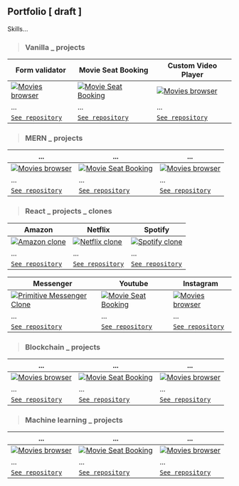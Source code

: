 

## Portfolio [ draft ]

Skills... 

> ### Vanilla _ projects


|                 Form validator      |    Movie Seat Booking  | Custom Video Player                                      
|----------------|-----------------------------------|-----------------------------|
| <a  href="#"  target="_blank">![Movies browser](https://res.cloudinary.com/dhthrowim/image/upload/v1605572164/github-portfolio/trans-com_zaw39d.png)</a>        | <a  href="#"  target="_blank">![Movie Seat Booking](https://res.cloudinary.com/dhthrowim/image/upload/v1605572164/github-portfolio/trans-com_zaw39d.png)</a> | <a  href="#"  target="_blank">![Movies browser](https://res.cloudinary.com/dhthrowim/image/upload/v1605572164/github-portfolio/trans-com_zaw39d.png)</a>           
| ...    | ... | ... 
| <a href="#" target="_blank">`See repository`</a>      	| <a href="#" target="_blank">`See repository`</a> | <a href="#" target="_blank">`See repository`</a> 
 

> ### MERN _ projects

|                 ...    |    ...  | ...                                      
|----------------|-----------------------------------|-----------------------------|
| <a  href="#"  target="_blank">![Movies browser](https://res.cloudinary.com/dhthrowim/image/upload/v1605572164/github-portfolio/trans-com_zaw39d.png)</a>        | <a  href="#"  target="_blank">![Movie Seat Booking](https://res.cloudinary.com/dhthrowim/image/upload/v1605572164/github-portfolio/trans-com_zaw39d.png)</a> | <a  href="#"  target="_blank">![Movies browser](https://res.cloudinary.com/dhthrowim/image/upload/v1605572164/github-portfolio/trans-com_zaw39d.png)</a>           
| ...    | ... | ... 
| <a href="#" target="_blank">`See repository`</a>      	| <a href="#" target="_blank">`See repository`</a> | <a href="#" target="_blank">`See repository`</a> 

> ### React _ projects _ clones 

|                 Amazon     |    Netflix | Spotify                                    
|----------------|-----------------------------------|-----------------------------|
| <a  href="#"  target="_blank">![Amazon clone](https://res.cloudinary.com/dhthrowim/image/upload/v1605633852/amazon-clone/amazon_2_doedyz.png)</a>        | <a  href="https://github.com/kcynia85/amazon-clone"  target="_blank">![Netflix clone](https://res.cloudinary.com/dhthrowim/image/upload/v1605635236/amazon-clone/netf_thumb_bh7uxe.pngg)</a> | <a  href="#"  target="_blank">![Spotify clone](https://res.cloudinary.com/dhthrowim/image/upload/v1605570657/github-portfolio/thumb_sjkovl.png)</a>           
| ...    | ... | ... 
| <a href="https://github.com/kcynia85/amazon-clone" target="_blank">`See repository`</a>      	| <a href="https://github.com/kcynia85/netflixClone" target="_blank">`See repository`</a> | <a href="https://github.com/kcynia85/primitive-spotify-clone_createdWithCleverProgramming" target="_blank">`See repository`</a>

|                 Messenger     |    Youtube | Instagram                                    
|----------------|-----------------------------------|-----------------------------|
| <a  href="https://github.com/kcynia85/messengerClone"  target="_blank">![Primitive Messenger Clone ](https://res.cloudinary.com/dhthrowim/image/upload/v1605634778/amazon-clone/messenger_thumb_yu3aaj.png)</a>        | <a  href="#"  target="_blank">![Movie Seat Booking](https://res.cloudinary.com/dhthrowim/image/upload/v1605572164/github-portfolio/trans-com_zaw39d.png)</a> | <a  href="#"  target="_blank">![Movies browser](https://res.cloudinary.com/dhthrowim/image/upload/v1605572164/github-portfolio/trans-com_zaw39d.png)</a>           
| ... | ... | ...    
| <a href="https://github.com/kcynia85/messengerClone" target="_blank">`See repository`</a>      	| <a href="#" target="_blank">`See repository`</a> | <a href="#" target="_blank">`See repository`</a>


> ### Blockchain _ projects

|                 ...    |    ...  | ...                                      
|----------------|-----------------------------------|-----------------------------|
| <a  href="#"  target="_blank">![Movies browser](https://res.cloudinary.com/dhthrowim/image/upload/v1605572164/github-portfolio/trans-com_zaw39d.png)</a>        | <a  href="#"  target="_blank">![Movie Seat Booking](https://res.cloudinary.com/dhthrowim/image/upload/v1605572164/github-portfolio/trans-com_zaw39d.png)</a> | <a  href="#"  target="_blank">![Movies browser](https://res.cloudinary.com/dhthrowim/image/upload/v1605572164/github-portfolio/trans-com_zaw39d.png)</a>           
| ...    | ... | ... 
| <a href="#" target="_blank">`See repository`</a>      	| <a href="#" target="_blank">`See repository`</a> | <a href="#" target="_blank">`See repository`</a>

> ### Machine learning _ projects

|                 ...    |    ...  | ...                                      
|----------------|-----------------------------------|-----------------------------|
| <a  href="#"  target="_blank">![Movies browser](https://res.cloudinary.com/dhthrowim/image/upload/v1605572164/github-portfolio/trans-com_zaw39d.png)</a>        | <a  href="#"  target="_blank">![Movie Seat Booking](https://res.cloudinary.com/dhthrowim/image/upload/v1605572164/github-portfolio/trans-com_zaw39d.png)</a> | <a  href="#"  target="_blank">![Movies browser](https://res.cloudinary.com/dhthrowim/image/upload/v1605572164/github-portfolio/trans-com_zaw39d.png)</a>           
| ...    | ... | ... 
| <a href="#" target="_blank">`See repository`</a>      	| <a href="#" target="_blank">`See repository`</a> | <a href="#" target="_blank">`See repository`</a>
